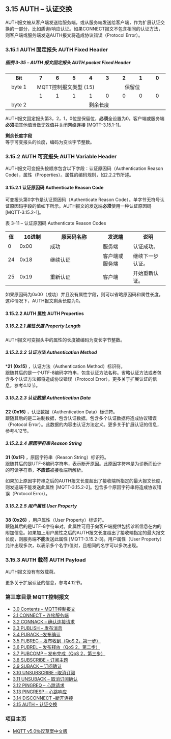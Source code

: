 ## 3.15 AUTH – 认证交换

AUTH报文被从客户端发送给服务端，或从服务端发送给客户端，作为扩展认证交换的一部分，比如质询/响应认证。如果CONNECT报文不包含相同的认证方法，则客户端或服务端发送AUTH报文将造成协议错误（Protocol Error）。

### 3.15.1 AUTH 固定报头 AUTH Fixed Header

##### 图例 3-35 – AUTH 报文固定报头 AUTH packet Fixed Header

<table style="text-align:center">
   <tr>
     <th width="95">Bit</th>
     <th width="55">7</th>
     <th width="55">6</th>
     <th width="55">5</th>
     <th width="55">4</th>
     <th width="55">3</th>
     <th width="55">2</th>
     <th width="55">1</th>
     <th width="55">0</th>
   </tr>
   <tr>
     <td>byte 1</td>
     <td colspan="4" align="center">MQTT控制报文类型 (15)</td>
     <td colspan="4" align="center">保留位</td>
   </tr>
   <tr>
       <td></td>
       <td align="center">1</td>
       <td align="center">1</td>
       <td align="center">1</td>
       <td align="center">1</td>
       <td align="center">0</td>
       <td align="center">0</td>
       <td align="center">0</td>
       <td align="center">0</td>
     </tr>
   <tr>
     <td>byte 2</td>
     <td colspan="8" align="center">剩余长度</td>
   </tr>
 </table>

AUTH报文固定报头第3，2，1，0位是保留位，**必须**全设置为0。客户端或服务端**必须**把其他值当做无效值并关闭网络连接 [MQTT-3.15.1-1]。

**剩余长度字段**  
等于可变报头的长度，编码为变长字节整数。

### 3.15.2 AUTH 可变报头 AUTH Variable Header

AUTH报文可变报头按顺序包含以下字段：认证原因码（Authentication Reason Code），属性（Properties）。属性的编码规则，如2.2.2节所述。

#### 3.15.2.1 认证原因码 Authenticate Reason Code

可变报头第0字节是认证原因码（Authenticate Reason Code）。单字节无符号认证原因码字段的值如下所示。AUTH报文的发送端**必须**使用一种认证原因码 \[MQTT-3.15.2-1\]。

表 3-11 – 认证原因码 Authenticate Reason Codes

<table>
  <tr>
    <th>值</th>
    <th width="80">16进制</th>
	<th width="150">原因码名称</th>
	<th>发送端</th>
	<th>说明</th>
  </tr>
  <tr>
    <td>0</td>
    <td>0x00</td>
	<td>成功</td>
	<td>服务端</td>
	<td>认证成功。</td>
  </tr>
  <tr>
    <td>24</td>
    <td>0x18</td>
	<td>继续认证</td>
	<td>客户端或服务端</td>
	<td>继续下一步认证。</td>
  </tr>
  <tr>
    <td>25</td>
    <td>0x19</td>
	<td>重新认证</td>
	<td>客户端</td>
	<td>开始重新认证。</td>
  </tr>
</table>

如果原因码为0x00（成功）并且没有属性字段，则可以省略原因码和属性长度。这种情况下，AUTH报文剩余长度为0。

#### 3.15.2.2 AUTH 属性 AUTH Properties

##### 3.15.2.2.1 属性长度 Property Length

AUTH报文可变报头中的属性的长度被编码为变长字节整数。

##### 3.15.2.2.2 认证方法 Authentication Method

***21 (0x15)** ，认证方法（Authentication Method）标识符。  
跟随其后的是一个UTF-8编码字符串，包含认证方法名称。省略认证方法或者包含多个认证方法都将造成协议错误（Protocol Error）。更多关于扩展认证的信息，参考4.12节。

##### 3.15.2.2.3 认证数据 Authentication Data

**22 (0x16)** ，认证数据（Authentication Data）标识符。  
跟随其后的是二进制数据，包含认证数据。包含多个认证数据将造成协议错误（Protocol Error）。此数据的内容由认证方法定义。更多关于扩展认证的信息，参考4.12节。

##### 3.15.2.2.4 原因字符串 Reason String

**31 (0x1F)** ，原因字符串（Reason String）标识符。  
跟随其后的是UTF-8编码字符串，表示断开原因。此原因字符串是为诊断而设计的可读字符串，**不应该**被接收端所解析。

如果加上原因字符串之后的AUTH报文长度超出了接收端所指定的最大报文长度，则发送端不能发送此属性 [MQTT-3.15.2-2]。包含多个原因字符串将造成协议错误（Protocol Error）。

##### 3.15.2.2.5 用户属性 User Property

**38 (0x26)** ，用户属性（User Property）标识符。  
跟随其后的是UTF-8字符串对。此属性可用于向客户端提供包括诊断信息在内的附加信息。如果加上用户属性之后的AUTH报文长度超出了接收端指定的最大报文长度，则服务端**不能**发送此属性 \[MQTT-3.15.2-3\]。用户属性（User Property）允许出现多次，以表示多个名字/值对，且相同的名字可以多次出现。

### 3.15.3 AUTH 载荷 AUTH Payload

AUTH报文没有有效载荷。

更多关于扩展认证的信息，参考4.12节。


### 第三章目录 MQTT控制报文

- [3.0 Contents – MQTT控制报文](03-ControlPackets.md)
- [3.1 CONNECT – 连接服务端](0301-CONNECT.md)
- [3.2 CONNACK – 确认连接请求](0302-CONNACK.md)
- [3.3 PUBLISH – 发布消息](0303-PUBLISH.md)
- [3.4 PUBACK –发布确认](0304-PUBACK.md)
- [3.5 PUBREC – 发布收到（QoS 2，第一步）](0305-PUBREC.md)
- [3.6 PUBREL – 发布释放（QoS 2，第二步）](0306-PUBREL.md)
- [3.7 PUBCOMP – 发布完成（QoS 2，第三步）](0307-PUBCOMP.md)
- [3.8 SUBSCRIBE - 订阅主题](0308-SUBSCRIBE.md)
- [3.9 SUBACK – 订阅确认](0309-SUBACK.md)
- [3.10 UNSUBSCRIBE –取消订阅](0310-UNSUBSCRIBE.md)
- [3.11 UNSUBACK – 取消订阅确认](0311-UNSUBACK.md)
- [3.12 PINGREQ – 心跳请求](0312-PINGREQ.md)
- [3.13 PINGRESP – 心跳响应](0313-PINGRESP.md)
- [3.14 DISCONNECT –断开连接](0314-DISCONNECT.md)
- [3.15 AUTH – 认证交换](0315-AUTH.md)

### 项目主页

- [MQTT v5.0协议草案中文版](https://github.com/hui6075/mqtt_v5)


